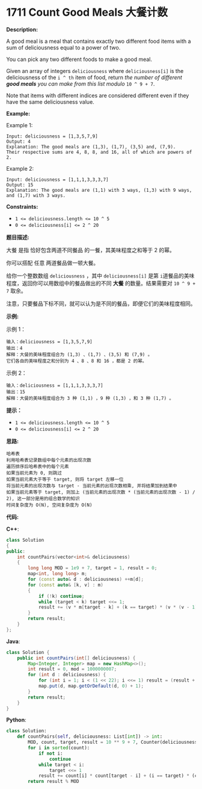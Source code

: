 # 1711 Count Good Meals 大餐计数

__Description:__

A good meal is a meal that contains exactly two different food items with a sum of deliciousness equal to a power of two.

You can pick any two different foods to make a good meal.

Given an array of integers `deliciousness` where `deliciousness[i]` is the deliciousness of the `i ^ ​​​​​​th​​​​`​​​​ item of food, return _the number of different __good meals__ you can make from this list modulo_ `10 ^ 9 + 7`.

Note that items with different indices are considered different even if they have the same deliciousness value.

__Example:__

Example 1:

```text
Input: deliciousness = [1,3,5,7,9]
Output: 4
Explanation: The good meals are (1,3), (1,7), (3,5) and, (7,9).
Their respective sums are 4, 8, 8, and 16, all of which are powers of 2.
```

Example 2:

```text
Input: deliciousness = [1,1,1,3,3,3,7]
Output: 15
Explanation: The good meals are (1,1) with 3 ways, (1,3) with 9 ways, and (1,7) with 3 ways.
```

__Constraints:__

- `1 <= deliciousness.length <= 10 ^ 5`
- `0 <= deliciousness[i] <= 2 ^ 20`

__题目描述:__

大餐 是指 恰好包含两道不同餐品 的一餐，其美味程度之和等于 2 的幂。

你可以搭配 任意 两道餐品做一顿大餐。

给你一个整数数组 `deliciousness` ，其中 `deliciousness[i]` 是第 `i​​​​​​​​​​`​​​​ 道餐品的美味程度，返回你可以用数组中的餐品做出的不同 __大餐__ 的数量。结果需要对 `10 ^ 9 + 7` 取余。

注意，只要餐品下标不同，就可以认为是不同的餐品，即便它们的美味程度相同。

__示例:__

示例 1：

```text
输入：deliciousness = [1,3,5,7,9]
输出：4
解释：大餐的美味程度组合为 (1,3) 、(1,7) 、(3,5) 和 (7,9) 。
它们各自的美味程度之和分别为 4 、8 、8 和 16 ，都是 2 的幂。
```

示例 2：

```text
输入：deliciousness = [1,1,1,3,3,3,7]
输出：15
解释：大餐的美味程度组合为 3 种 (1,1) ，9 种 (1,3) ，和 3 种 (1,7) 。
```

__提示：__

- `1 <= deliciousness.length <= 10 ^ 5`
- `0 <= deliciousness[i] <= 2 ^ 20`

__思路:__

```text
哈希表
利用哈希表记录数组中每个元素的出现次数
遍历排序后哈希表中的每个元素
如果当前元素为 0, 则跳过
如果当前元素大于等于 target, 则将 target 左移一位
将当前元素的出现次数与 target - 当前元素的出现次数相乘, 并将结果加到结果中
如果当前元素等于 target, 则加上 (当前元素的出现次数 * (当前元素的出现次数 - 1) / 2), 这一部分是用的组合数学的知识
时间复杂度为 O(N), 空间复杂度为 O(N)
```

__代码:__

__C++__:

```C++
class Solution 
{
public:
    int countPairs(vector<int>& deliciousness) 
    {
        long long MOD = 1e9 + 7, target = 1, result = 0;
        map<int, long long> m;
        for (const auto& d : deliciousness) ++m[d];
        for (const auto& [k, v] : m)
        {
            if (!k) continue;
            while (target < k) target <<= 1;
            result += (v * m[target - k] + (k == target) * (v * (v - 1) >> 1)) % MOD;
        }
        return result;
    }
};
```

__Java__:

```Java
class Solution {
    public int countPairs(int[] deliciousness) {
        Map<Integer, Integer> map = new HashMap<>();
        int result = 0, mod = 1000000007;
        for (int d : deliciousness) {
            for (int i = 1; i < (1 << 22); i <<= 1) result = (result + map.getOrDefault(i - d, 0)) % mod;
            map.put(d, map.getOrDefault(d, 0) + 1);
        }
        return result;
    }
}
```

__Python__:

```Python
class Solution:
    def countPairs(self, deliciousness: List[int]) -> int:
        MOD, count, target, result = 10 ** 9 + 7, Counter(deliciousness), 1, 0
        for i in sorted(count):
            if not i:
                continue
            while target < i:
                target <<= 1
            result += count[i] * count[target - i] + (i == target) * (count[i] * (count[i] - 1) >> 1)
        return result % MOD
```
